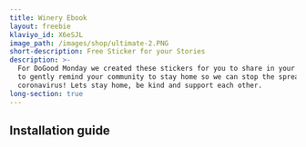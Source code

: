 ```yaml
---
title: Winery Ebook
layout: freebie
klaviyo_id: X6eSJL
image_path: /images/shop/ultimate-2.PNG
short-description: Free Sticker for your Stories
description: >-
  For DoGood Monday we created these stickers for you to share in your stories
  to gently remind your community to stay home so we can stop the spread of the
  coronavirus! Lets stay home, be kind and support each other.
long-section: true
---
```


## Installation guide&nbsp;

&nbsp;
